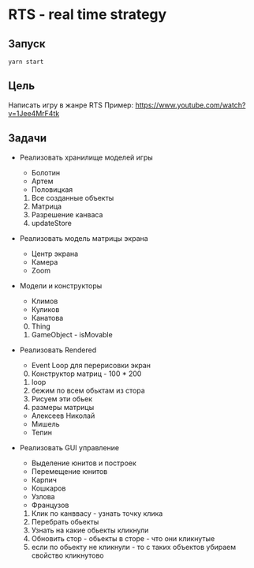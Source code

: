 # RTS - real time strategy

## Запуск

`yarn start`

## Цель

Написать игру в жанре RTS
Пример: https://www.youtube.com/watch?v=1Jee4MrF4tk

## Задачи

- Реализовать хранилище моделей игры
  * Болотин
  * Артем
  * Половицкая

  1) Все созданные объекты
  2) Матрица
  3) Разрешение канваса
  4) updateStore
  
- Реализовать модель матрицы экрана
  - Центр экрана
  - Камера
  - Zoom
  
- Модели и конструкторы
  * Климов
  * Куликов
  * Канатова

   0) Thing
   1) GameObject - isMovable

- Реализовать Rendered
  - Event Loop для перерисовки экран

  0) Конструктор матриц - 100 * 200
  1) loop
  2) бежим по всем обьктам из стора
  3) Рисуем эти обьек
  4) размеры матрицы

  * Алексеев Николай
  * Мишель
  * Тепин


- Реализовать GUI управление
  - Выделение юнитов и построек
  - Перемещение юнитов

  * Карпич
  * Кошкаров
  * Узлова
  * Французов

  1) Клик по канввасу - узнать точку клика
  2) Перебрать обьекты
  3) Узнать на какие обьекты кликнули
  4) Обновить стор - обьекты в сторе - что они кликнутые
  5) если по обьекту не кликнули - то с таких объектов убираем свойство кликнутово






